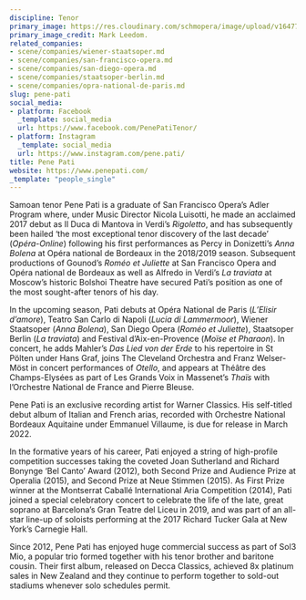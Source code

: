 ```yaml
---
discipline: Tenor
primary_image: https://res.cloudinary.com/schmopera/image/upload/v1647736133/media/2022/03/Pene_Pati_tqhxjb.jpg
primary_image_credit: Mark Leedom.
related_companies:
- scene/companies/wiener-staatsoper.md
- scene/companies/san-francisco-opera.md
- scene/companies/san-diego-opera.md
- scene/companies/staatsoper-berlin.md
- scene/companies/opra-national-de-paris.md
slug: pene-pati
social_media:
- platform: Facebook
  _template: social_media
  url: https://www.facebook.com/PenePatiTenor/
- platform: Instagram
  _template: social_media
  url: https://www.instagram.com/pene.pati/
title: Pene Pati
website: https://www.penepati.com/
_template: "people_single"
---
```

Samoan tenor Pene Pati is a graduate of San Francisco Opera’s Adler Program where, under Music Director Nicola Luisotti, he made an acclaimed 2017 debut as Il Duca di Mantova in Verdi’s _Rigoletto_, and has subsequently been hailed ​‘the most exceptional tenor discovery of the last decade’ (_Opéra-Online_) following his first performances as Percy in Donizetti’s _Anna Bolena_ at Opéra national de Bordeaux in the 2018/2019 season. Subsequent productions of Gounod’s _Roméo et Juliette_ at San Francisco Opera and Opéra national de Bordeaux as well as Alfredo in Verdi’s _La traviata_ at Moscow’s historic Bolshoi Theatre have secured Pati’s position as one of the most sought-after tenors of his day.

In the upcoming season, Pati debuts at Opéra National de Paris (_L’Elisir d’amore_), Teatro San Carlo di Napoli (_Lucia di Lammermoor_), Wiener Staatsoper (_Anna Bolena_), San Diego Opera (_Roméo et Juliette_), Staatsoper Berlin (_La traviata_) and Festival d’Aix-en-Provence (_Moïse et Pharaon_). In concert, he adds Mahler’s _Das Lied von der Erde_ to his repertoire in St Pölten under Hans Graf, joins The Cleveland Orchestra and Franz Welser-Möst in concert performances of _Otello_, and appears at Théâtre des Champs-Elysées as part of Les Grands Voix in Massenet’s _Thaïs_ with l’Orchestre National de France and Pierre Bleuse.

Pene Pati is an exclusive recording artist for Warner Classics. His self-titled debut album of Italian and French arias, recorded with Orchestre National Bordeaux Aquitaine under Emmanuel Villaume, is due for release in March 2022.

In the formative years of his career, Pati enjoyed a string of high-profile competition successes taking the coveted Joan Sutherland and Richard Bonynge ​‘Bel Canto’ Award (2012), both Second Prize and Audience Prize at Operalia (2015), and Second Prize at Neue Stimmen (2015). As First Prize winner at the Montserrat Caballé International Aria Competition (2014), Pati joined a special celebratory concert to celebrate the life of the late, great soprano at Barcelona’s Gran Teatre del Liceu in 2019, and was part of an all-star line-up of soloists performing at the 2017 Richard Tucker Gala at New York’s Carnegie Hall.

Since 2012, Pene Pati has enjoyed huge commercial success as part of Sol3 Mio, a popular trio formed together with his tenor brother and baritone cousin. Their first album, released on Decca Classics, achieved 8x platinum sales in New Zealand and they continue to perform together to sold-out stadiums whenever solo schedules permit.